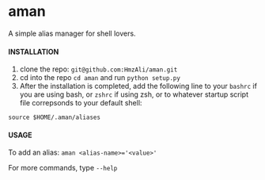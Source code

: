 # aman
A simple alias manager for shell lovers.

#### INSTALLATION

1. clone the repo: `git@github.com:HmzAli/aman.git`
2. cd into the repo `cd aman` and run `python setup.py`
3. After the installation is completed, add the following line to your `bashrc` if you are using bash, or `zshrc` if using zsh, or to whatever startup script file correpsonds to your default shell:

```source $HOME/.aman/aliases```

#### USAGE

To add an alias:
```aman <alias-name>='<value>'```

For more commands, type `--help`

